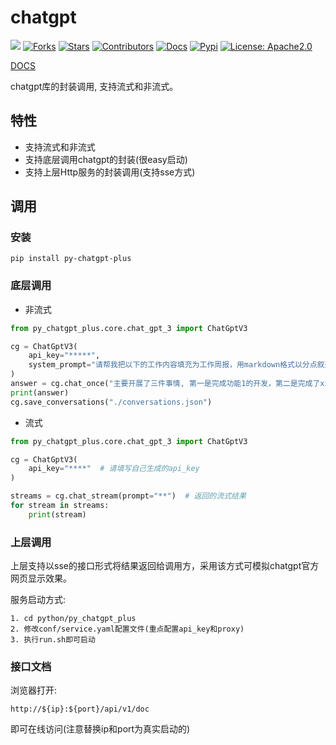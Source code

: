 # chatgpt

![](https://img.shields.io/badge/language-python-blue.svg)
[![Forks](https://img.shields.io/github/forks/rosemary666/chatgpt)](https://img.shields.io/github/forks/rosemary666/chatgpt)
[![Stars](https://img.shields.io/github/stars/rosemary666/chatgpt)](https://img.shields.io/github/stars/rosemary666/chatgpt)
[![Contributors](https://img.shields.io/github/contributors/rosemary666/chatgpt)](https://github.com/rosemary666/chatgpt/graphs/contributors)
[![Docs](https://github.com/rosemary666/chatgpt/actions/workflows/deploy_doc.yaml/badge.svg)](https://github.com/rosemary666/chatgpt/actions/workflows/deploy_doc.yaml)
[![Pypi](https://github.com/rosemary666/chatgpt/actions/workflows/publish_pypi.yaml/badge.svg)](https://github.comrosemary666/chatgpt/actions/workflows/publish_pypi.yaml)
[![License: Apache2.0](https://img.shields.io/github/license/rosemary666/chatgpt)](https://github.com/rosemary666/chatgpt/blob/main/LICENSE)

[DOCS](https://rosemary666.github.io/chatgpt/)

chatgpt库的封装调用, 支持流式和非流式。

## 特性
- 支持流式和非流式
- 支持底层调用chatgpt的封装(很easy启动)
- 支持上层Http服务的封装调用(支持sse方式)

## 调用

### 安装
```shell
pip install py-chatgpt-plus
```

### 底层调用 
- 非流式

```python
from py_chatgpt_plus.core.chat_gpt_3 import ChatGptV3

cg = ChatGptV3(
    api_key="*****",
    system_prompt="请帮我把以下的工作内容填充为工作周报，用markdown格式以分点叙述的方式输出:",
)
answer = cg.chat_once("主要开展了三件事情, 第一是完成功能1的开发，第二是完成了xx的需求评审，第三是接待了xx客户")
print(answer)
cg.save_conversations("./conversations.json")
```

- 流式

```python
from py_chatgpt_plus.core.chat_gpt_3 import ChatGptV3

cg = ChatGptV3(
    api_key="****"  # 请填写自己生成的api_key
)

streams = cg.chat_stream(prompt="**")  # 返回的流式结果
for stream in streams:
    print(stream)
```

### 上层调用
上层支持以sse的接口形式将结果返回给调用方，采用该方式可模拟chatgpt官方网页显示效果。

服务启动方式: 
```shell
1. cd python/py_chatgpt_plus      
2. 修改conf/service.yaml配置文件(重点配置api_key和proxy)      
3. 执行run.sh即可启动   
```
     

### 接口文档
浏览器打开:
```shell
http://${ip}:${port}/api/v1/doc
```
即可在线访问(注意替换ip和port为真实启动的)